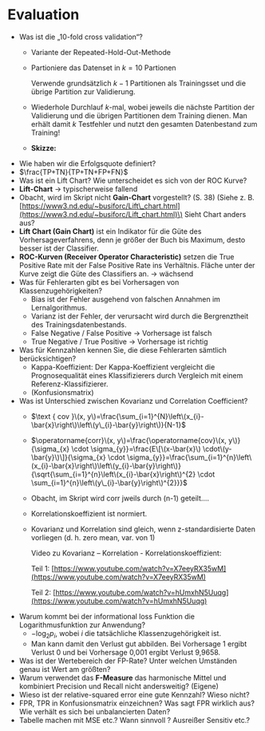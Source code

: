 # Evaluation

* Was ist die „10-fold cross validation“?
  * Variante der Repeated-Hold-Out-Methode
  * Partioniere das Datenset in $k = 10$ Partionen

    Verwende grundsätzlich $k−1$ Partitionen als Trainingsset und die übrige Partition zur Validierung.

  * Wiederhole Durchlauf  $k$-mal, wobei jeweils die nächste Partition der Validierung und die übrigen Partitionen dem Training dienen. Man erhält damit $k$ Testfehler und nutzt den gesamten Datenbestand zum Training!
  * **Skizze:**
* Wie haben wir die Erfolgsquote definiert?
* $\frac{TP+TN}{TP+TN+FP+FN}$
* Was ist ein Lift Chart? Wie unterscheidet es sich von der ROC Kurve?
* **Lift-Chart** → typischerweise fallend
* Obacht, wird im Skript nicht **Gain-Chart** vorgestellt? \(S. 38\) \(Siehe z. B. [https://www3.nd.edu/~busiforc/Lift\_chart.html](https://www3.nd.edu/~busiforc/Lift_chart.html)\) Sieht Chart anders aus?
* **Lift Chart \(Gain Chart\)** ist ein Indikator für die Güte des Vorhersageverfahrens, denn je größer der Buch bis Maximum, desto besser ist der Classifier.
* **ROC-Kurven \(Receiver Operator Characteristic\)** setzen die True Positive Rate mit der False Positive Rate ins Verhältnis. Fläche unter der Kurve zeigt die Güte des Classifiers an. → wächsend
* Was für Fehlerarten gibt es bei Vorhersagen von Klassenzugehörigkeiten?
  * Bias ist der Fehler ausgehend von falschen Annahmen im Lernalgorithmus.
  * Varianz ist der Fehler, der verursacht wird durch die Bergrenztheit des Trainingsdatenbestands.
  * False Negative / False Positive → Vorhersage ist falsch
  * True Negative / True Positive → Vorhersage ist richtig
* Was für Kennzahlen kennen Sie, die diese Fehlerarten sämtlich berücksichtigen?
  * Kappa-Koeffizient: Der Kappa-Koeffizient vergleicht die Prognosequalität eines Klassifizierers durch Vergleich mit einem Referenz-Klassifizierer.
  * \(Konfusionsmatrix\)
* Was ist Unterschied zwischen Kovarianz und Correlation Coefficient?
  * $\text { cov }\(x, y\)=\frac{\sum_{i=1}^{N}\left\(x_{i}-\bar{x}\right\)\left\(y\_{i}-\bar{y}\right\)}{N-1}$
  * $\operatorname{corr}\(x, y\)=\frac{\operatorname{cov}\(x, y\)}{\sigma_{x} \cdot \sigma_{y}}=\frac{E\[\(x-\bar{x}\) \cdot\(y-\bar{y}\)\]}{\sigma_{x} \cdot \sigma_{y}}=\frac{\sum_{i=1}^{n}\left\(x_{i}-\bar{x}\right\)\left\(y_{i}-\bar{y}\right\)}{\sqrt{\sum_{i=1}^{n}\left\(x_{i}-\bar{x}\right\)^{2} \cdot \sum_{i=1}^{n}\left\(y\_{i}-\bar{y}\right\)^{2}}}$
  * Obacht, im Skript wird corr jweils durch \(n-1\) geteilt....
  * Korrelationskoeffizient ist normiert.
  * Kovarianz und Korrelation sind gleich, wenn z-standardisierte Daten vorliegen \(d. h. zero mean, var. von 1\)

    Video zu Kovarianz – Korrelation - Korrelationskoeffizient:

    Teil 1: [https://www.youtube.com/watch?v=X7eeyRX35wM](https://www.youtube.com/watch?v=X7eeyRX35wM)

    Teil 2: [https://www.youtube.com/watch?v=hUmxhN5Uuqg](https://www.youtube.com/watch?v=hUmxhN5Uuqg)
* Warum kommt bei der informational loss Funktion die Logarithmusfunktion zur Anwendung?
  * $-\log_{2} p_{i}$, wobei $i$ die tatsächliche Klassenzugehörigkeit ist.
  * Man kann damit den Verlust gut abbilden. Bei Vorhersage 1 ergibt Verlust 0 und bei Vorhersage 0,001 ergibt Verlust 9,9658.
* Was ist der Wertebereich der FP-Rate? Unter welchen Umständen genau ist Wert am größten?
* Warum verwendet das **F-Measure** das harmonische Mittel und kombiniert Precision und Recall nicht andersweitig? \(Eigene\)
* Wieso ist der relative-squared error eine gute Kennzahl? Wieso nicht?
* FPR, TPR in Konfusionsmatrix einzeichnen? Was sagt FPR wirklich aus? Wie verhält es sich bei unbalancierten Daten?
* Tabelle machen mit MSE etc.? Wann sinnvoll ? Ausreißer Sensitiv etc.?

